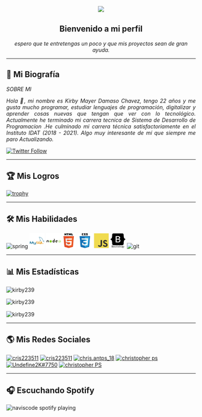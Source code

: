 <p align="center"><img width="120" src="https://user-images.githubusercontent.com/6661165/91657958-61b4fd00-eb00-11ea-9def-dc7ef5367e34.png" />
<h2 align="center">Bienvenido a mi perfil</h2></p>
<i><p align="center">espero que te entretengas un poco y que mis proyectos sean de gran ayuda.</p></i>

---

## 📖 Mi Biografía

*SOBRE MI*
<i><p align="justify">Hola 👋, mi nombre es Kirby Mayer Damaso Chavez, tengo 22 años y me gusta mucho programar, estudiar lenguajes de programación, digitalizar y aprender cosas nuevas que tengan que ver con lo tecnológico. Actualmente he terminado mi carrera tecnica de Sistema de Desarrollo de Programacion .He culminado mi carrera técnica satisfactoriamente en el Instituto IDAT (2018 - 2021). Algo muy interesante de mí que siempre me paro Actualizando.</p></i>
[![Twitter Follow](https://img.shields.io/twitter/follow/Cris223511?color=1DA1F2&label=Cris223511&logo=twitter&style=for-the-badge)](https://twitter.com/Cris223511)

---

## 🏆 Mis Logros

[![trophy](https://github-profile-trophy.vercel.app/?username=cris223511&theme=dracula&row=1&column=6)](https://github.com/ryo-ma/github-profile-trophy)

---

## 🛠️ Mis Habilidades
<img src="https://www.vectorlogo.zone/logos/springio/springio-icon.svg" alt="spring" width="40" height="40"/> <img src="https://raw.githubusercontent.com/devicons/devicon/master/icons/mysql/mysql-original-wordmark.svg" alt="mysql" width="40" height="40"/> <img src="https://raw.githubusercontent.com/devicons/devicon/master/icons/nodejs/nodejs-original-wordmark.svg" alt="nodejs" width="40" height="40"/><img src="https://raw.githubusercontent.com/devicons/devicon/master/icons/html5/html5-original-wordmark.svg" alt="html5" width="40" height="40"/> <img src="https://raw.githubusercontent.com/devicons/devicon/master/icons/css3/css3-original-wordmark.svg" alt="css3" width="40" height="40"/> <img src="https://raw.githubusercontent.com/devicons/devicon/master/icons/javascript/javascript-original.svg" alt="javascript" width="40" height="40"/> <img src="https://raw.githubusercontent.com/devicons/devicon/master/icons/bootstrap/bootstrap-plain-wordmark.svg" alt="bootstrap" width="40" height="40"/> <!--<img src="https://raw.githubusercontent.com/devicons/devicon/master/icons/cplusplus/cplusplus-original.svg" alt="cplusplus" width="40" height="40"/> <img src="https://raw.githubusercontent.com/devicons/devicon/master/icons/python/python-original.svg" alt="python" width="40" height="40"/>--> <img src="https://www.vectorlogo.zone/logos/git-scm/git-scm-icon.svg" alt="git" width="40" height="40"/> <!-- <img src="https://raw.githubusercontent.com/devicons/devicon/master/icons/postgresql/postgresql-original-wordmark.svg" alt="postgresql" width="40" height="40"/>-->  

<!-- <img src="https://www.svgrepo.com/show/303229/microsoft-sql-server-logo.svg" alt="mssql" width="40" height="40"/>  <img src="https://raw.githubusercontent.com/devicons/devicon/master/icons/php/php-original.svg" alt="php" width="40" height="40"/>  <img src="https://raw.githubusercontent.com/devicons/devicon/master/icons/android/android-original-wordmark.svg" alt="android" width="40" height="40"/>  <img src="https://www.vectorlogo.zone/logos/springio/springio-icon.svg" alt="spring" width="40" height="40"/>  <img src="https://www.vectorlogo.zone/logos/getpostman/getpostman-icon.svg" alt="postman" width="40" height="40"/>  <img src="https://www.vectorlogo.zone/logos/adobe_illustrator/adobe_illustrator-icon.svg" alt="illustrator" width="40" height="40"/> <img src="https://raw.githubusercontent.com/devicons/devicon/master/icons/photoshop/photoshop-line.svg" alt="photoshop" width="40" height="40"/>-->

---

## 📊 Mis Estadísticas

<p><img align="center" src="https://github-readme-stats.vercel.app/api?username=kirby239&show_icons=true&locale=en" alt="kirby239" width="500"/></p>
<p><img align="center" src="https://github-readme-streak-stats.herokuapp.com/?user=kirby239&" alt="kirby239" width="500"/></p>
<p><img align="center" src="https://github-readme-stats.vercel.app/api/top-langs?username=kirby239&show_icons=true&locale=en&layout=compact" alt="kirby239" width="500" /></p>

---

## 🌎 Mis Redes Sociales

<p align="left">
<a href="https://fb.com/cris223511" target="blank"><img align="center" src="https://raw.githubusercontent.com/rahuldkjain/github-profile-readme-generator/master/src/images/icons/Social/facebook.svg" alt="cris223511" height="30" width="40" /></a>
<a href="https://twitter.com/cris223511" target="blank"><img align="center" src="https://raw.githubusercontent.com/rahuldkjain/github-profile-readme-generator/master/src/images/icons/Social/twitter.svg" alt="cris223511" height="30" width="40" /></a>
<a href="https://instagram.com/chris.antps_18" target="blank"><img align="center" src="https://raw.githubusercontent.com/rahuldkjain/github-profile-readme-generator/master/src/images/icons/Social/instagram.svg" alt="chris.antps_18" height="30" width="40" /></a>
<a href="https://www.youtube.com/channel/UC9CdEoE4egh0uHrHMn7J5lA" target="blank"><img align="center" src="https://raw.githubusercontent.com/rahuldkjain/github-profile-readme-generator/master/src/images/icons/Social/youtube.svg" alt="christopher ps" height="30" width="40" /></a>
<a href="https://discord.gg/Undefine2K#7750" target="blank"><img align="center" src="https://raw.githubusercontent.com/rahuldkjain/github-profile-readme-generator/master/src/images/icons/Social/discord.svg" alt="Undefine2K#7750" height="30" width="40" /></a>
<a href="https://www.linkedin.com/in/cris223511/" target="blank"><img align="center" src="https://raw.githubusercontent.com/rahuldkjain/github-profile-readme-generator/master/src/images/icons/Social/linked-in-alt.svg" alt="christopher PS" height="30" width="40" /></a>
</p>

---

## 🎧 Escuchando Spotify

<img src="https://spotify-now-playing-kappa.vercel.app/api/spotify-playing" alt="naviscode spotify playing" width="350" />
